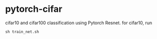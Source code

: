 # pytorch-cifar
cifar10 and cifar100 classification using Pytorch Resnet.
for cifar10, run
```python
sh train_net.sh
```

